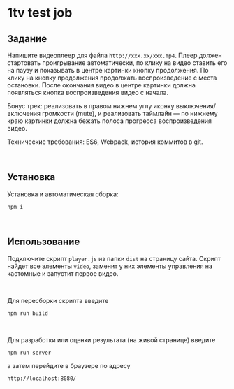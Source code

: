 # 1tv test job

## Задание

Напишите видеоплеер для файла `http://xxx.xx/xxx.mp4`. Плеер должен стартовать проигрывание автоматически, по клику на видео ставить его на паузу  и показывать в центре картинки кнопку продолжения. По клику на кнопку продолжения продолжать воспроизведение с места остановки. После окончания видео в центре картинки должна появляться кнопка воспроизведения видео с начала.

Бонус трек: реализовать в правом нижнем углу иконку выключения/включения громкости (mute), и реализовать таймлайн — по нижнему краю картинки должна бежать полоса прогресса воспроизведения видео.

Технические требования: ES6, Webpack, история коммитов в git.

&nbsp;

## Установка

Установка и автоматическая сборка:

`npm i`

&nbsp;

## Использование

Подключите скрипт `player.js` из папки `dist` на страницу сайта. Скрипт найдет все элементы `video`, заменит у них элементы управления на кастомные и запустит первое видео.

&nbsp;

Для пересборки скрипта введите

`npm run build`

&nbsp;

Для разработки или оценки результата (на живой странице) введите

`npm run server`

а затем перейдите в браузере по адресу

`http://localhost:8080/`


